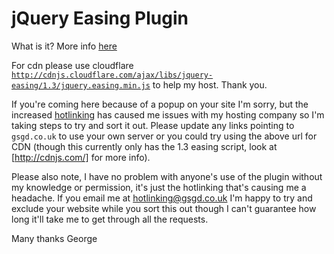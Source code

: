# jQuery Easing Plugin

What is it? More info [here](http://gsgd.co.uk/sandbox/jquery/easing)

For cdn please use cloudflare [`http://cdnjs.cloudflare.com/ajax/libs/jquery-easing/1.3/jquery.easing.min.js`](http://cdnjs.cloudflare.com/ajax/libs/jquery-easing/1.3/jquery.easing.min.js) to help my host. Thank you.

If you're coming here because of a popup on your site I'm sorry, but the increased [hotlinking](http://altlab.com/hotlinking.html) has caused me issues with my hosting company so I'm taking steps to try and sort it out. Please update any links pointing to `gsgd.co.uk` to use your own server or you could try using the above url for CDN (though this currently only has the 1.3 easing script, look at [http://cdnjs.com/] for more info).

Please also note, I have no problem with anyone's use of the plugin without my knowledge or permission, it's just the hotlinking that's causing me a headache. If you email me at hotlinking@gsgd.co.uk I'm happy to try and exclude your website while you sort this out though I can't guarantee how long it'll take me to get through all the requests.

Many thanks
George
